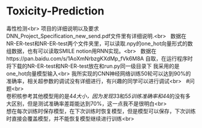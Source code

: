# Toxicity-Prediction
毒性检测\<br>
项目的详细说明以及要求DNN_Project_Specification_new_send.pdf文件里有详细说明.\<br>  
数据在NR-ER-test和NR-ER-test两个文件夹里，可以读取.npy的one_hot向量形式的数组数据，也有可以读取SMILE notion用RNN实现。\<br>  
数据在https://pan.baidu.com/s/1AoXmNrbzgKXdMp_fVk6M8A 自取，在运行程序时将下载的NR-ER-test和NR-ER-test放在和run.py同一级目录下
我采用的是one_hot向量模型输入\<br> 
我所实现的CNN神经网络训练50轮可以达到90%的准确率，相关超参数的调试没有详细进行，有兴趣的同学可以进行调试\<br>  
#问题\<br>  
卷积核参考其他模型用的是4*4大小，因为发现3*3和5*5训练准确率和4*4的没有多大区别，但是测试准确率差距能达到70%，这一点我不是很明白\<br>  
想在每次训练时保存模型，在下次训练时恢复模型，但是模型可以保存，下次训练时直接会覆盖模型，并不能恢复模型继续进行训练\<br>  

